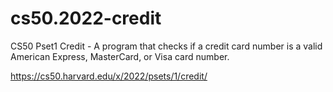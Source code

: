 # cs50.2022-credit
CS50 Pset1 Credit - A program that checks if a credit card number is a valid American Express, MasterCard, or Visa card number.

https://cs50.harvard.edu/x/2022/psets/1/credit/
